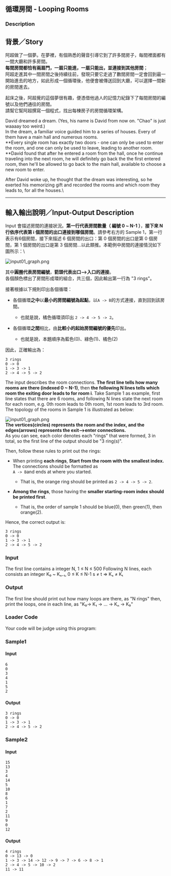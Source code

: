 循環房間 - Looping Rooms
------------------------

### Description

<div>

背景／Story
-----------

阿超做了一個夢。在夢裡，有個熟悉的聲音引導它到了許多間房子，每間裡面都有一間大廳和許多房間。\
**每間房間都恰有兩扇門，一扇只能進，一扇只能出，並連接到其他房間**；\
阿超走進其中一間房間之後持續往前，發現只要它走過了數間房間一定會回到最一開始進去的地方，如此形成一個循環後，他便會被傳送回到大廳，可以選擇一間新的房間進去。

起床之後，阿超覺的這個夢很有趣，便憑借他過人的記憶力紀錄下了每間房間的編號以及他們通往的房間。\
請幫它幫阿超撰寫一個程式，找出每棟房子的房間循環架構。

David dreamed a dream. (Yes, his name is David from now on. \"Chao\" is
just waaaay too weird.)\
In the dream, a familiar voice guided him to a series of houses. Every
of them have a main hall and numerous rooms.\
**Every single room has exactly two doors - one can only be used to
enter the room, and one can only be used to leave, leading to another
room.\
**David found that after he entered a room from the hall, once he
continue traveling into the next room, he will definitely go back the
the first entered room, then he\'ll be allowed to go back to the main
hall, available to choose a new room to enter.

After David woke up, he thought that the dream was interesting, so he
exerted his memorizing gift and recorded the rooms and which room they
leads to, for all the houses.\

------------------------------------------------------------------------

輸入輸出說明／Input-Output Description
--------------------------------------

Input 會描述房間的連接狀況。**第一行代表房間數量（ 編號 0 \~ N-1
）**，**接下來 N 行依序代表第 i
個房間的出口連接到哪個房間**。請參考右方的 Sample
1，第一行表示有6個房間，接下來描述 6 個房間的出口：第 0 個房間的出口是第
0 個房間，第 1 個房間的出口是第 3
個房間\...以此類推。本範例中房間的連接情況如下圖所示：\

![input01\_graph.png](https://ncchen99.github.io/ckjudgedumper/ckjudge/Lec08/%E5%BE%AA%E7%92%B0%E6%88%BF%E9%96%93%20-%20Looping%20Rooms/images/550619018b7d9d4fb669ed8c1a0c3edf0c3b4b10.png)

其中**圓圈代表房間編號**，**箭頭代表出口⟶入口的連接**。\
各個顏色標出了房間形成環的組合，共三個，因此輸出第一行為 \"3 rings\"。

接著根據以下規則印出各個循環：

-   各個循環**之中**以**最小的房間編號為起點**，以`A -> B`的方式連接，直到回到該房間。

    -   也就是說，橘色循環須印出 `2 -> 4 -> 5 -> 2`。

<!-- -->

-   各個循環**之間**相比，由**比較小的起始房間編號的優先**印出。

    -   也就是說，本題順序為藍色(0)、綠色(1)、橘色(2)

因此，正確輸出為：

    3 rings
    0 -> 0
    1 -> 3 -> 1
    2 -> 4 -> 5 -> 2

The input describes the room connections. **The first line tells how
many rooms are there (indexed 0 \~ N-1)**, then **the following N lines
tells which room the exiting door leads to for room i**. Take Sample 1
as example, first line states that there are 6 rooms, and following N
lines state the next room for each room, e.g. 0th room leads to 0th
room, 1st room leads to 3rd room. The topology of the rooms in Sample 1
is illustrated as below:

![input01\_graph.png](https://ncchen99.github.io/ckjudgedumper/ckjudge/Lec08/%E5%BE%AA%E7%92%B0%E6%88%BF%E9%96%93%20-%20Looping%20Rooms/images/550619018b7d9d4fb669ed8c1a0c3edf0c3b4b10.png)\
**The vertices(circles) represents the room and the index, and the
edges(arrows) represents the exit⟶enter connections.**\
As you can see, each color denotes each \"rings\" that were formed, 3 in
total, so the first line of the output should be \"3 ring(s)\".

Then, follow these rules to print out the rings:

-   When printing **each rings**, **Start from the room with the
    smallest index.** The connections should be formatted as\
    `A -> B`and ends at where you started.

    -   That is, the orange ring should be printed as
        `2 -> 4 -> 5 -> 2`.

-   **Among the rings**, those having the **smaller starting-room index
    should be printed first**.

    -   That is, the order of sample 1 should be blue(0), then green(1),
        then orange(2).

Hence, the correct output is:

    3 rings
    0 -> 0
    1 -> 3 -> 1
    2 -> 4 -> 5 -> 2

</div>

### Input

The first line contains a integer N, 1 ≤ N ≤ 500 Following N lines, each
consists an integer K₀ \~ Kₙ₋₁, 0 ≤ K ≤ N-1 s ≠ t ⇒ Kₛ ≠ Kₜ

### Output

The first line should print out how many loops are there, as \"N rings\"
then, print the loops, one in each line, as \"K₀-\> K₁ -\> \... -\> Kₙ
-\> K₀\"

### Loader Code

<div>

Your code will be judge using this program:

</div>

<div>

### Sample1

#### Input

    6
    0
    3
    4
    1
    5
    2

#### Output

    3 rings
    0 -> 0
    1 -> 3 -> 1
    2 -> 4 -> 5 -> 2

</div>

<div>

### Sample2

#### Input

    15
    13
    3
    4
    14
    5
    10
    8
    6
    1
    7
    2
    11
    9
    0
    12

#### Output

    4 rings
    0 -> 13 -> 0
    1 -> 3 -> 14 -> 12 -> 9 -> 7 -> 6 -> 8 -> 1
    2 -> 4 -> 5 -> 10 -> 2
    11 -> 11

</div>
